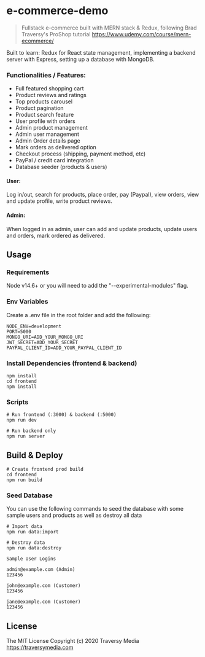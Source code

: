 # e-commerce-demo

> Fullstack e-commerce built with MERN stack & Redux, following Brad Traversy's ProShop tutorial https://www.udemy.com/course/mern-ecommerce/

Built to learn: Redux for React state management, implementing a backend server with Express, setting up a database with MongoDB.

### Functionalities / Features:

- Full featured shopping cart
- Product reviews and ratings
- Top products carousel
- Product pagination
- Product search feature
- User profile with orders
- Admin product management
- Admin user management
- Admin Order details page
- Mark orders as delivered option
- Checkout process (shipping, payment method, etc)
- PayPal / credit card integration
- Database seeder (products & users)

#### User:
Log in/out, search for products, place order, pay (Paypal), view orders, view and update profile, write product reviews.

#### Admin:
When logged in as admin, user can add and update products, update users and orders, mark ordered as delivered.

## Usage

### Requirements

Node v14.6+ or you will need to add the "--experimental-modules" flag.

### Env Variables

Create a .env file in the root folder and add the following:

```
NODE_ENV=development
PORT=5000
MONGO_URI=ADD_YOUR_MONGO_URI
JWT_SECRET=ADD_YOUR_SECRET
PAYPAL_CLIENT_ID=ADD_YOUR_PAYPAL_CLIENT_ID
```

### Install Dependencies (frontend & backend)

```
npm install
cd frontend
npm install
```

### Scripts

```
# Run frontend (:3000) & backend (:5000)
npm run dev

# Run backend only
npm run server
```

## Build & Deploy

```
# Create frontend prod build
cd frontend
npm run build
```

### Seed Database

You can use the following commands to seed the database with some sample users and products as well as destroy all data

```
# Import data
npm run data:import

# Destroy data
npm run data:destroy
```

```
Sample User Logins

admin@example.com (Admin)
123456

john@example.com (Customer)
123456

jane@example.com (Customer)
123456
```

## License

The MIT License
Copyright (c) 2020 Traversy Media https://traversymedia.com
